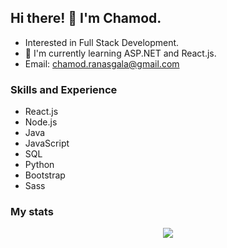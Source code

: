 ## Hi there! 👋 I'm Chamod.

* Interested in Full Stack Development. <br>
* 🌱 I'm currently learning ASP.NET and React.js.
* Email: chamod.ranasgala@gmail.com

### Skills and Experience

- React.js
- Node.js
- Java
- JavaScript
- SQL
- Python
- Bootstrap
- Sass 

### My stats

<!-- ![GitHub Stats](https://github-readme-stats.vercel.app/api?username=chamodranasgala&theme=great-gatsby) <br> -->
<!-- <img align="center" src="https://github-readme-stats.vercel.app/api/top-langs/?username=chamodranasgala&&exclude_reo=chamodranasgala&layout=compact&theme=great-gatsby" alt="languages"/> <br><br> -->

<p align="center">
  <img src="https://skillicons.dev/icons?i=html,css,js,bootstrap,jquery,java,nodejs,mongodb,react,php,laravel,git,eclipse,androidstudio,vscode"/>
</p>
